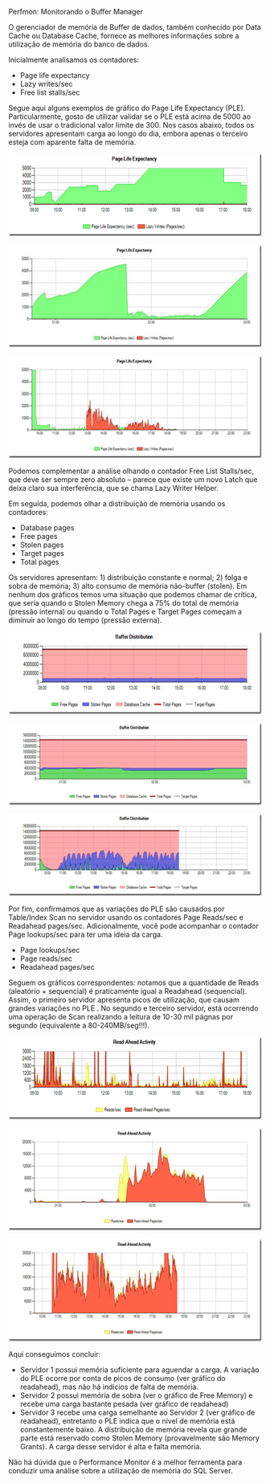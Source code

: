 <a link='https://blogs.msdn.microsoft.com/fcatae/2016/02/23/perfmon-monitorando-o-buffer-manager/'>Perfmon: Monitorando o Buffer Manager</a>
<p>O gerenciador de memória de Buffer de dados, também conhecido por Data Cache ou Database Cache, fornece as melhores informações sobre a utilização de memória do banco de dados. </p>  <p>Inicialmente analisamos os contadores:</p>  <ul>   <li>Page life expectancy</li>    <li>Lazy writes/sec</li>    <li>Free list stalls/sec</li> <!--EndFragment--></ul>  <p>Segue aqui alguns exemplos de gráfico do Page Life Expectancy (PLE). Particularmente, gosto de utilizar validar se o PLE está acima de 5000 ao invés de usar o tradicional valor limite de 300. Nos casos abaixo, todos os servidores apresentam carga ao longo do dia, embora apenas o terceiro esteja com aparente falta de memória. </p>  <p><a href="images\8306.image_2A024A6D.png"><img title="image" style="border-top: 0px;border-right: 0px;border-bottom: 0px;padding-top: 0px;padding-left: 0px;border-left: 0px;padding-right: 0px" border="0" alt="image" src="images\0876.image_thumb_0FB0382E.png" width="644" height="165" /></a></p>  <p><a href="images\0741.image_5D5A4586.png"><img title="image" style="border-top: 0px;border-right: 0px;border-bottom: 0px;padding-top: 0px;padding-left: 0px;border-left: 0px;padding-right: 0px" border="0" alt="image" src="images\2021.image_thumb_2A0C6302.png" width="644" height="204" /></a></p>  <p><a href="images\2021.image_641DC092.png"><img title="image" style="border-top: 0px;border-right: 0px;border-bottom: 0px;padding-top: 0px;padding-left: 0px;border-left: 0px;padding-right: 0px" border="0" alt="image" src="images\6683.image_thumb_11353E12.png" width="644" height="204" /></a></p>  <p>Podemos complementar a análise olhando o contador Free List Stalls/sec, que deve ser sempre zero absoluto – parece que existe um novo Latch que deixa claro sua interferência, que se chama Lazy Writer Helper.</p>  <p>Em seguida, podemos olhar a distribuição de memória usando os contadores:</p>  <ul>   <li>Database pages</li>    <li>Free pages</li>    <li>Stolen pages</li>    <li>Target pages</li>    <li>Total pages</li> </ul>  <p>Os servidores apresentam: 1) distribuição constante e normal; 2) folga e sobra de memória; 3) alto consumo de memória não-buffer (stolen). Em nenhum dos gráficos temos uma situação que podemos chamar de crítica, que seria quando o Stolen Memory chega a 75% do total de memória (pressão interna) ou quando o Total Pages e Target Pages começam a diminuir ao longo do tempo (pressão externa).</p>  <p><a href="images\1346.image_thumb3_62DE4915.png"><img title="image_thumb[3]" style="border-top: 0px;border-right: 0px;border-bottom: 0px;padding-top: 0px;padding-left: 0px;border-left: 0px;margin: 0px;padding-right: 0px" border="0" alt="image_thumb[3]" src="images\8623.image_thumb3_thumb_4493921F.png" width="644" height="165" /></a></p>  <p><a href="images\7178.image_thumb5_3B3A5D9C.png"><img title="image_thumb[5]" style="border-top: 0px;border-right: 0px;border-bottom: 0px;padding-top: 0px;padding-left: 0px;border-left: 0px;margin: 0px;padding-right: 0px" border="0" alt="image_thumb[5]" src="images\1663.image_thumb5_thumb_0AA6DFE4.png" width="644" height="164" /></a></p>  <p><a href="images\1033.image_thumb4_15D2FADF.png"><img title="image_thumb[4]" style="border-top: 0px;border-right: 0px;border-bottom: 0px;padding-top: 0px;padding-left: 0px;border-left: 0px;margin: 0px;padding-right: 0px" border="0" alt="image_thumb[4]" src="images\0815.image_thumb4_thumb_6E9B425A.png" width="644" height="164" /></a></p>  <p>Por fim, confirmamos que as variações do PLE são causados por Table/Index Scan no servidor usando os contadores Page Reads/sec e Readahead pages/sec. Adicionalmente, você pode acompanhar o contador Page lookups/sec para ter uma ideia da carga.</p>  <ul>   <li>Page lookups/sec</li>    <li>Page reads/sec</li>    <li>Readahead pages/sec</li> </ul>  <p>Seguem os gráficos correspondentes: notamos que a quantidade de Reads (aleatório + sequencial) é praticamente igual a Readahead (sequencial). Assim, o primeiro servidor apresenta picos de utilização, que causam grandes variações no PLE . No segundo e terceiro servidor, está ocorrendo uma operação de Scan realizando a leitura de 10-30 mil págnas por segundo (equivalente a 80-240MB/seg!!!). </p>  <p><a href="images\3005.image_190A0429.png"><img title="image" style="border-top: 0px;border-right: 0px;border-bottom: 0px;padding-top: 0px;padding-left: 0px;border-left: 0px;padding-right: 0px" border="0" alt="image" src="images\5187.image_thumb_7D6808E3.png" width="644" height="165" /></a></p>  <p><a href="images\3414.image_2CB97E6E.png"><img title="image" style="border-top: 0px;border-right: 0px;border-bottom: 0px;padding-top: 0px;padding-left: 0px;border-left: 0px;padding-right: 0px" border="0" alt="image" src="images\2210.image_thumb_3302E5AD.png" width="644" height="204" /></a></p>  <p><a href="images\2158.image_394C4CEC.png"><img title="image" style="border-top: 0px;border-right: 0px;border-bottom: 0px;padding-top: 0px;padding-left: 0px;border-left: 0px;padding-right: 0px" border="0" alt="image" src="images\2022.image_thumb_617E85FE.png" width="644" height="204" /></a></p>  <p>Aqui conseguimos concluir:</p>  <ul>   <li>Servidor 1 possui memória suficiente para aguendar a carga. A variação do PLE ocorre por conta de picos de consumo (ver gráfico do readahead), mas não há indícios de falta de memória.</li>    <li>Servidor 2 possui memória de sobra (ver o gráfico de Free Memory) e recebe uma carga bastante pesada (ver gráfico de readahead)</li>    <li>Servidor 3 recebe uma carga semelhante ao Servidor 2 (ver gráfico de readahead), entretanto o PLE indica que o nível de memória está constantemente baixo. A distribuição de memória revela que grande parte está reservado como Stolen Memory (provavelmente são Memory Grants). A carga desse servidor é alta e falta memória.</li> </ul>  <p>Não há dúvida que o Performance Monitor é a melhor ferramenta para conduzir uma análise sobre a utilização de memória do SQL Server.</p>
